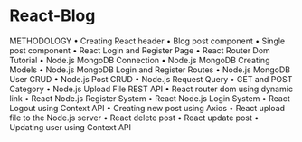 # React-Blog

METHODOLOGY
•	Creating React header
•	Blog post component
•	Single post component
•	React Login and Register Page
•	React Router Dom Tutorial
•	Node.js MongoDB Connection
•	Node.js MongoDB Creating Models
•	Node.js MongoDB Login and Register Routes
•	Node.js MongoDB User CRUD
•	Node.js Post CRUD
•	Node.js Request Query
•	GET and POST Category
•	Node.js Upload File REST API
•	React router dom using dynamic link
•	React Node.js Register System
•	React Node.js Login System
•	React Logout using Context API
•	Creating new post using Axios
•	React upload file to the Node.js server
•	React delete post
•	React update post
•	Updating user using Context API 
